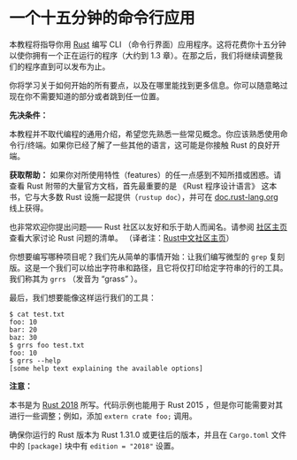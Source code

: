 # 一个十五分钟的命令行应用

本教程将指导你用 [Rust] 编写 CLI （命令行界面）应用程序。这将花费你十五分钟以使你拥有一个正在运行的程序（大约到 1.3 章）。在那之后，我们将继续调整我们的程序直到可以发布为止。

[Rust]: https://rust-lang.org/

你将学习关于如何开始的所有要点，以及在哪里能找到更多信息。你可以随意略过现在你不需要知道的部分或者跳到任一位置。

<aside>

**先决条件：**

本教程并不取代编程的通用介绍，希望您先熟悉一些常见概念。你应该熟悉使用命令行/终端。如果你已经了解了一些其他的语言，这可能是你接触 Rust 的良好开端。

**获取帮助：**
如果你对所使用特性（features）的任一点感到不知所措或困惑。请查看 Rust 附带的大量官方文档，首先最重要的是 《Rust 程序设计语言》 这本书，它与大多数 Rust 设施一起提供（`rustup doc`），并可在 [doc.rust-lang.org] 线上获得。

[doc.rust-lang.org]: https://doc.rust-lang.org

也非常欢迎你提出问题—— Rust 社区以友好和乐于助人而闻名。请参阅 [社区主页][community page] 查看大家讨论 Rust 问题的清单。
（译者注：[Rust中文社区主页](https://rustcc.cn/)）

[community page]: https://www.rust-lang.org/community

</aside>

你想要编写哪种项目呢？我们先从简单的事情开始：让我们编写微型的 `grep` 复刻版。这是一个我们可以给出字符串和路径，且它将仅打印给定字符串的行的工具。我们称其为 `grrs` （发音为 “grass” ）。

最后，我们想要能像这样运行我们的工具：

```console
$ cat test.txt
foo: 10
bar: 20
baz: 30
$ grrs foo test.txt
foo: 10
$ grrs --help
[some help text explaining the available options]
```

<aside class="note">

**注意：**

本书是为 [Rust 2018] 所写。代码示例也能用于 Rust 2015 ，但是你可能需要对其进行一些调整；例如，添加 `extern crate foo;` 调用。

确保你运行的 Rust 版本为 Rust 1.31.0 或更往后的版本，并且在 `Cargo.toml` 文件中的 `[package]` 块中有 `edition = "2018"` 设置。

[Rust 2018]: https://doc.rust-lang.org/edition-guide/index.html

</aside>
